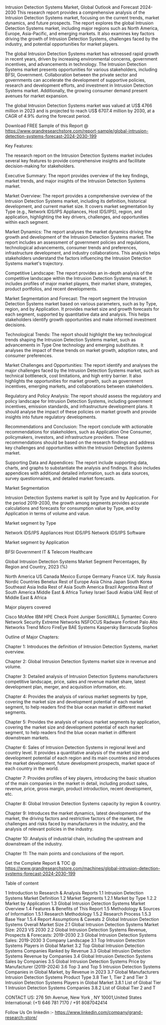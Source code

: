 Intrusion Detection Systems Market, Global Outlook and Forecast 2024-2030
This research report provides a comprehensive analysis of the Intrusion Detection Systems market, focusing on the current trends, market dynamics, and future prospects. The report explores the global Intrusion Detection Systems market, including major regions such as North America, Europe, Asia-Pacific, and emerging markets. It also examines key factors driving the growth of Intrusion Detection Systems, challenges faced by the industry, and potential opportunities for market players.

The global Intrusion Detection Systems market has witnessed rapid growth in recent years, driven by increasing environmental concerns, government incentives, and advancements in technology. The Intrusion Detection Systems market presents opportunities for various stakeholders, including BFSI, Government. Collaboration between the private sector and governments can accelerate the development of supportive policies, research and development efforts, and investment in Intrusion Detection Systems market. Additionally, the growing consumer demand present avenues for market expansion.

The global Intrusion Detection Systems market was valued at US$ 4766 million in 2023 and is projected to reach US$ 6707.4 million by 2030, at a CAGR of 4.9% during the forecast period.

Download FREE Sample of this Report @ https://www.grandresearchstore.com/report-sample/global-intrusion-detection-systems-forecast-2024-2030-199


Key Features:

The research report on the Intrusion Detection Systems market includes several key features to provide comprehensive insights and facilitate decision-making for stakeholders.

Executive Summary: The report provides overview of the key findings, market trends, and major insights of the Intrusion Detection Systems market.

Market Overview: The report provides a comprehensive overview of the Intrusion Detection Systems market, including its definition, historical development, and current market size. It covers market segmentation by Type (e.g., Network IDS/IPS Appliances, Host IDS/IPS), region, and application, highlighting the key drivers, challenges, and opportunities within each segment.

Market Dynamics: The report analyses the market dynamics driving the growth and development of the Intrusion Detection Systems market. The report includes an assessment of government policies and regulations, technological advancements, consumer trends and preferences, infrastructure development, and industry collaborations. This analysis helps stakeholders understand the factors influencing the Intrusion Detection Systems market's trajectory.

Competitive Landscape: The report provides an in-depth analysis of the competitive landscape within the Intrusion Detection Systems market. It includes profiles of major market players, their market share, strategies, product portfolios, and recent developments.

Market Segmentation and Forecast: The report segment the Intrusion Detection Systems market based on various parameters, such as by Type, region, and by Application. It provides market size and growth forecasts for each segment, supported by quantitative data and analysis. This helps stakeholders identify growth opportunities and make informed investment decisions.

Technological Trends: The report should highlight the key technological trends shaping the Intrusion Detection Systems market, such as advancements in Type One technology and emerging substitutes. It analyses the impact of these trends on market growth, adoption rates, and consumer preferences.

Market Challenges and Opportunities: The report identify and analyses the major challenges faced by the Intrusion Detection Systems market, such as technical bottleneck, cost limitations, and high entry barrier. It also highlights the opportunities for market growth, such as government incentives, emerging markets, and collaborations between stakeholders.

Regulatory and Policy Analysis: The report should assess the regulatory and policy landscape for Intrusion Detection Systems, including government incentives, emission standards, and infrastructure development plans. It should analyse the impact of these policies on market growth and provide insights into future regulatory developments.

Recommendations and Conclusion: The report conclude with actionable recommendations for stakeholders, such as Application One Consumer, policymakers, investors, and infrastructure providers. These recommendations should be based on the research findings and address key challenges and opportunities within the Intrusion Detection Systems market.

Supporting Data and Appendices: The report include supporting data, charts, and graphs to substantiate the analysis and findings. It also includes appendices with additional detailed information, such as data sources, survey questionnaires, and detailed market forecasts.

Market Segmentation

Intrusion Detection Systems market is split by Type and by Application. For the period 2019-2030, the growth among segments provides accurate calculations and forecasts for consumption value by Type, and by Application in terms of volume and value.



Market segment by Type



Network IDS/IPS Appliances
Host IDS/IPS
Network IDS/IPS Software


Market segment by Application



BFSI
Government
IT & Telecom
Healthcare


Global Intrusion Detection Systems Market Segment Percentages, By Region and Country, 2023 (%)



North America
US
Canada
Mexico
Europe
Germany
France
U.K.
Italy
Russia
Nordic Countries
Benelux
Rest of Europe
Asia
China
Japan
South Korea
Southeast Asia
India
Rest of Asia
South America
Brazil
Argentina
Rest of South America
Middle East & Africa
Turkey
Israel
Saudi Arabia
UAE
Rest of Middle East & Africa


Major players covered



Cisco
McAfee
IBM
HPE
Check Point
Juniper
SonicWALL
Symantec
Corero Network Security
Extreme Networks
NSFOCUS
Radware
Fortinet
Palo Alto Networks
Trend Micro
FireEye
BAE Systems
Kaspersky
Barracuda
Sophos


Outline of Major Chapters:

Chapter 1: Introduces the definition of Intrusion Detection Systems, market overview.

Chapter 2: Global Intrusion Detection Systems market size in revenue and volume.

Chapter 3: Detailed analysis of Intrusion Detection Systems manufacturers competitive landscape, price, sales and revenue market share, latest development plan, merger, and acquisition information, etc.

Chapter 4: Provides the analysis of various market segments by type, covering the market size and development potential of each market segment, to help readers find the blue ocean market in different market segments.

Chapter 5: Provides the analysis of various market segments by application, covering the market size and development potential of each market segment, to help readers find the blue ocean market in different downstream markets.

Chapter 6: Sales of Intrusion Detection Systems in regional level and country level. It provides a quantitative analysis of the market size and development potential of each region and its main countries and introduces the market development, future development prospects, market space of each country in the world.

Chapter 7: Provides profiles of key players, introducing the basic situation of the main companies in the market in detail, including product sales, revenue, price, gross margin, product introduction, recent development, etc.

Chapter 8: Global Intrusion Detection Systems capacity by region & country.

Chapter 9: Introduces the market dynamics, latest developments of the market, the driving factors and restrictive factors of the market, the challenges and risks faced by manufacturers in the industry, and the analysis of relevant policies in the industry.

Chapter 10: Analysis of industrial chain, including the upstream and downstream of the industry.

Chapter 11: The main points and conclusions of the report.

Get the Complete Report & TOC @ https://www.grandresearchstore.com/machines/global-intrusion-detection-systems-forecast-2024-2030-199

Table of content

1 Introduction to Research & Analysis Reports
1.1 Intrusion Detection Systems Market Definition
1.2 Market Segments
1.2.1 Market by Type
1.2.2 Market by Application
1.3 Global Intrusion Detection Systems Market Overview
1.4 Features & Benefits of This Report
1.5 Methodology & Sources of Information
1.5.1 Research Methodology
1.5.2 Research Process
1.5.3 Base Year
1.5.4 Report Assumptions & Caveats
2 Global Intrusion Detection Systems Overall Market Size
2.1 Global Intrusion Detection Systems Market Size: 2023 VS 2030
2.2 Global Intrusion Detection Systems Revenue, Prospects & Forecasts: 2019-2030
2.3 Global Intrusion Detection Systems Sales: 2019-2030
3 Company Landscape
3.1 Top Intrusion Detection Systems Players in Global Market
3.2 Top Global Intrusion Detection Systems Companies Ranked by Revenue
3.3 Global Intrusion Detection Systems Revenue by Companies
3.4 Global Intrusion Detection Systems Sales by Companies
3.5 Global Intrusion Detection Systems Price by Manufacturer (2019-2024)
3.6 Top 3 and Top 5 Intrusion Detection Systems Companies in Global Market, by Revenue in 2023
3.7 Global Manufacturers Intrusion Detection Systems Product Type
3.8 Tier 1, Tier 2 and Tier 3 Intrusion Detection Systems Players in Global Market
3.8.1 List of Global Tier 1 Intrusion Detection Systems Companies
3.8.2 List of Global Tier 2 and T

CONTACT US:
276 5th Avenue, New York , NY 10001,United States
International: (+1) 646 781 7170 / +91 8087042414

Follow Us On linkedin :- https://www.linkedin.com/company/grand-research-store/
